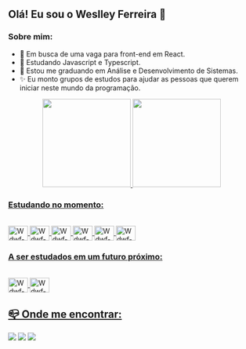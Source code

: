 ## Olá! Eu sou o Weslley Ferreira 👋

### Sobre mim:
- 🔭 Em busca de uma vaga para front-end em React.
- 🌱 Estudando Javascript e Typescript.
- 📝 Estou me graduando em Análise e Desenvolvimento de Sistemas.
- ✨ Eu monto grupos de estudos para ajudar as pessoas que querem iniciar neste mundo da programação. 

<div align="center">
  <a href="https://beacons.ai/wdwf">
  <img height="180em" src="https://github-readme-stats.vercel.app/api?username=wdwf&show_icons=true&theme=dark&include_all_commits=true&count_private=true"/>
  <img height="180em" src="https://github-readme-stats.vercel.app/api/top-langs/?username=wdwf&layout=compact&langs_count=7&theme=dark"/>
</div>

### Estudando no momento:
<div style="display: inline_block"><br>
  <img align="center" alt="Wdwf-Js" height="30" width="40" src="https://cdn.jsdelivr.net/gh/devicons/devicon/icons/javascript/javascript-plain.svg">
  <img align="center" alt="Wdwf-Ts" height="30" width="40" src="https://cdn.jsdelivr.net/gh/devicons/devicon/icons/typescript/typescript-plain.svg">
  <img align="center" alt="Wdwf-Node" height="30" width="40" src="https://cdn.jsdelivr.net/gh/devicons/devicon/icons/nodejs/nodejs-original.svg">
  <img align="center" alt="Wdwf-React" height="30" width="40" src="https://cdn.jsdelivr.net/gh/devicons/devicon/icons/react/react-original.svg">
  <img align="center" alt="Wdwf-HTML" height="30" width="40" src="https://cdn.jsdelivr.net/gh/devicons/devicon/icons/html5/html5-plain-wordmark.svg">
  <img align="center" alt="Wdwf-CSS" height="30" width="40" src="https://cdn.jsdelivr.net/gh/devicons/devicon/icons/css3/css3-plain-wordmark.svg" />
</div>
  
### A ser estudados em um futuro próximo:
<div style="display: inline_block"><br>
  <img align="center" alt="Wdwf-Elixir" height="30" width="40" src="https://cdn.jsdelivr.net/gh/devicons/devicon/icons/elixir/elixir-original.svg" />
  <img align="center" alt="Wdwf-Phoenix" height="30" width="40" src="https://cdn.jsdelivr.net/gh/devicons/devicon/icons/phoenix/phoenix-original.svg" />
</div>
  
## 📪 Onde me encontrar:

<div> 
  <a href="https://instagram.com/wys_of" target="_blank"><img src="https://img.shields.io/badge/-Instagram-%23E4405F?style=for-the-badge&logo=instagram&logoColor=white" target="_blank"></a>
  <a href = "mailto:w_dwf@hotmail.com"><img src="https://img.shields.io/badge/Microsoft_Outlook-0078D4?style=for-the-badge&logo=microsoft-outlook&logoColor=white" target="_blank"></a>
  <a href="https://www.linkedin.com/in/weslley-ferreira-61a75a188/" target="_blank"><img src="https://img.shields.io/badge/-LinkedIn-%230077B5?style=for-the-badge&logo=linkedin&logoColor=white" target="_blank"></a>
</div>
